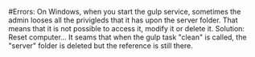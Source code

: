 #Errors:
  On Windows, when you start the gulp service, sometimes the admin looses all
  the privigleds that it has upon the server folder. That means that it is not
  possible to access it, modify it or delete it.
    Solution: Reset computer... It seams that when the gulp task "clean" is called,
    the "server" folder is deleted but the reference is still there. 
